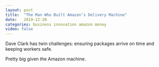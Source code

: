 ```yaml
---
layout: post
title:  "The Man Who Built Amazon’s Delivery Machine"
date:   2019-12-20
categories: business innovation amazon money
video: false
---
```


Dave Clark has twin challenges: ensuring packages arrive on time and keeping workers safe.

Pretty big given the Amazon machine.

[1]: //www.bloomberg.com/news/articles/2019-12-17/amazon-holiday-shopping-the-man-who-makes-it-happen

